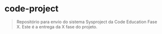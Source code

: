 # code-project
> Repositório para envio do sistema Sysproject da Code Education Fase X.
> Este é a entrega da X fase do projeto.


